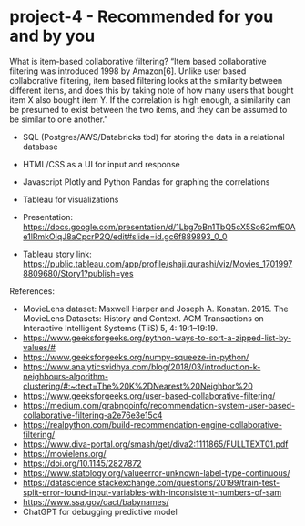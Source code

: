 # project-4 - Recommended for you and by you

What is item-based collaborative filtering? “Item based collaborative filtering was introduced 1998 by Amazon[6]. Unlike user based collaborative filtering, item based filtering looks at the similarity between different items, and does this by taking note of how many users that bought item X also bought item Y. If the correlation is high enough, a similarity can be presumed to exist between the two items, and they can be assumed to be similar to one another.”

* SQL (Postgres/AWS/Databricks tbd) for storing the data in a relational database
* HTML/CSS as a UI for input and response
* Javascript Plotly and Python Pandas for graphing the correlations
* Tableau for visualizations

* Presentation: https://docs.google.com/presentation/d/1Lbg7oBn1TbQ5cX5So62mfE0Ae1lRmkOiqJ8aCpcrP2Q/edit#slide=id.gc6f889893_0_0
* Tableau story link: https://public.tableau.com/app/profile/shaji.qurashi/viz/Movies_17019978809680/Story1?publish=yes

References:
* MovieLens dataset: Maxwell Harper and Joseph A. Konstan. 2015. The MovieLens Datasets: History and Context. ACM Transactions on Interactive Intelligent Systems (TiiS) 5, 4: 19:1–19:19.
* https://www.geeksforgeeks.org/python-ways-to-sort-a-zipped-list-by-values/#
* https://www.geeksforgeeks.org/numpy-squeeze-in-python/
* https://www.analyticsvidhya.com/blog/2018/03/introduction-k-neighbours-algorithm-clustering/#:~:text=The%20K%2DNearest%20Neighbor%20 
* https://www.geeksforgeeks.org/user-based-collaborative-filtering/
* https://medium.com/grabngoinfo/recommendation-system-user-based-collaborative-filtering-a2e76e3e15c4
* https://realpython.com/build-recommendation-engine-collaborative-filtering/
* https://www.diva-portal.org/smash/get/diva2:1111865/FULLTEXT01.pdf
* https://movielens.org/
* https://doi.org/10.1145/2827872
* https://www.statology.org/valueerror-unknown-label-type-continuous/
* https://datascience.stackexchange.com/questions/20199/train-test-split-error-found-input-variables-with-inconsistent-numbers-of-sam
* https://www.ssa.gov/oact/babynames/
* ChatGPT for debugging predictive model
